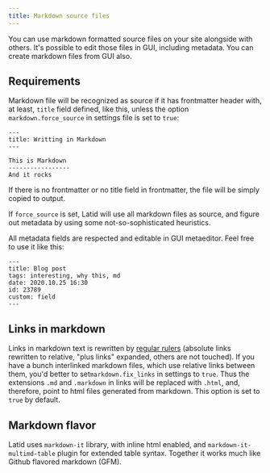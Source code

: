 ```yaml
---
title: Markdown source files
---
```


You can use markdown formatted source files on your site alongside with others. It's possible to edit those files in GUI, including metadata. You can create
markdown files from GUI also.
<!--cut-->

Requirements
-----------
Markdown file will be recognized as source if it has frontmatter header with, at least, `title` field
defined, like this, unless the option `markdown.force_source` in settings file is set to `true`:

    ---
    title: Writting in Markdown
    ---

    This is Markdown
    -----------------
    And it rocks

If there is no frontmatter or no title field in frontmatter, the file will be simply copied to output.

If `force_source` is set, Latid will use all markdown files as source, and figure out metadata by using
some not-so-sophisticated heuristics.

All metadata fields are respected and editable in GUI metaeditor. Feel free to use it like this:

    ---
    title: Blog post
    tags: interesting, why this, md
    date: 2020.10.25 16:30
    id: 23789
    custom: field
    ---

Links in markdown
-----------------
Links in markdown text is rewritten by [regular rulers](links.md) (absolute links rewritten to relative, 
 "plus links" expanded, others are not touched). If you have a bunch interlinked markdown files, which use relative
links between them, you'd better to set`markdown.fix_links` in settings to `true`. Thus the extensions
`.md` and `.markdown` in links will be replaced with `.html`, and, therefore, point to html files
generated from  markdown. This option is set to `true` by default.


Markdown flavor
---------------
Latid uses `markdown-it` library, with inline html enabled, and `markdown-it-multimd-table` plugin for extended table syntax. Together it works much like Github flavored markdown (GFM).
